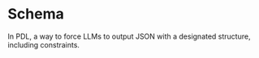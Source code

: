 # Schema

In PDL, a way to force LLMs to output JSON with a designated structure, including constraints.